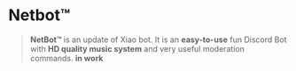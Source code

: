 # Netbot™


>**NetBot™** is an update of Xiao bot. It is an **easy-to-use** fun Discord Bot with 
**HD quality music system** and very useful moderation commands. **in work**<br>
